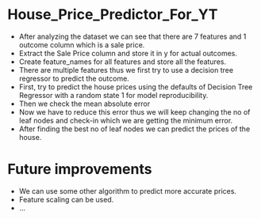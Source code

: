 # House_Price_Predictor_For_YT
- After analyzing the dataset we can see that there are 7 features and 1 outcome column which is a sale price.
- Extract the Sale Price column and store it in y for actual outcomes.
- Create feature_names for all features and store all the features.
- There are multiple features thus we first try to use a decision tree regressor to predict the outcome.
- First, try to predict the house prices using the defaults of Decision Tree Regressor with a random state 1 for model reproducibility.
- Then we check the mean absolute error
- Now we have to reduce this error thus we will keep changing the no of leaf nodes and check-in which we are getting the minimum error.
- After finding the best no of leaf nodes we can predict the prices of the house.

# Future improvements 
- We can use some other algorithm to predict more accurate prices.
- Feature scaling can be used.
- ...
